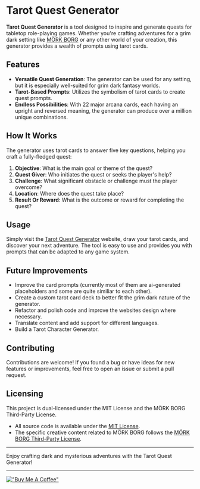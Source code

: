 # Tarot Quest Generator

**Tarot Quest Generator** is a tool designed to inspire and generate quests for tabletop role-playing games. Whether you're crafting adventures for a grim dark setting like [MÖRK BORG](https://morkborg.com) or any other world of your creation, this generator provides a wealth of prompts using tarot cards.

## Features

- **Versatile Quest Generation**: The generator can be used for any setting, but it is especially well-suited for grim dark fantasy worlds.
- **Tarot-Based Prompts**: Utilizes the symbolism of tarot cards to create quest prompts.
- **Endless Possibilities**: With 22 major arcana cards, each having an upright and reversed meaning, the generator can produce over a million unique combinations.

## How It Works

The generator uses tarot cards to answer five key questions, helping you craft a fully-fledged quest:

1. **Objective**: What is the main goal or theme of the quest?
2. **Quest Giver**: Who initiates the quest or seeks the player's help?
3. **Challenge**: What significant obstacle or challenge must the player overcome?
4. **Location**: Where does the quest take place?
5. **Result Or Reward**: What is the outcome or reward for completing the quest?

## Usage

Simply visit the [Tarot Quest Generator](https://ttrpg.krimphove.site) website, draw your tarot cards, and discover your next adventure. The tool is easy to use and provides you with prompts that can be adapted to any game system.

## Future Improvements

- Improve the card prompts (currently most of them are ai-generated placeholders and some are quite similiar to each other).
- Create a custom tarot card deck to better fit the grim dark nature of the generator.
- Refactor and polish code and improve the websites design where necessary.
- Translate content and add support for different languages.
- Build a Tarot Character Generator.

## Contributing

Contributions are welcome! If you found a bug or have ideas for new features or improvements, feel free to open an issue or submit a pull request.

## Licensing

This project is dual-licensed under the MIT License and the MÖRK BORG Third-Party License.

- All source code is available under the [MIT License](./LICENSE).
- The specific creative content related to MÖRK BORG follows the [MÖRK BORG Third-Party License](./LICENSE_MORK_BORG).


---

Enjoy crafting dark and mysterious adventures with the Tarot Quest Generator!

---

[!["Buy Me A Coffee"](https://www.buymeacoffee.com/assets/img/custom_images/orange_img.png)](https://www.buymeacoffee.com/lkrimphove)